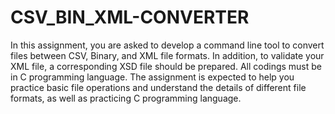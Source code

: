 # CSV_BIN_XML-CONVERTER
In this assignment, you are asked to develop a command line tool to convert files between CSV,
Binary, and XML file formats. In addition, to validate your XML file, a corresponding XSD file should
be prepared. All codings must be in C programming language.
The assignment is expected to help you practice basic file operations and understand the details of
different file formats, as well as practicing C programming language.
